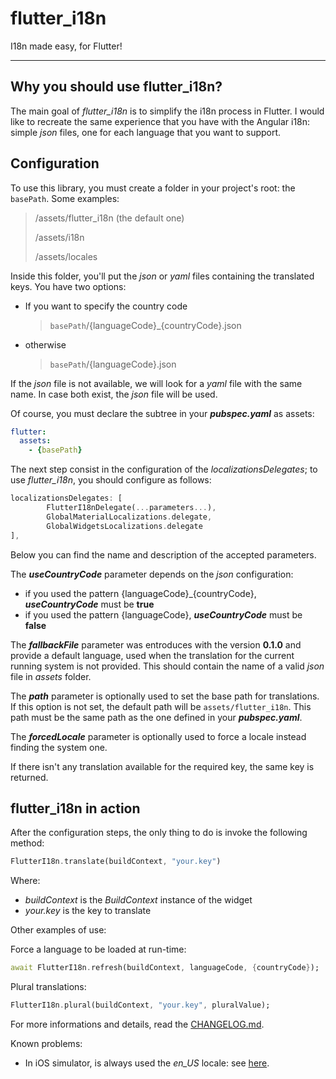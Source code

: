 # flutter_i18n
I18n made easy, for Flutter!

------------------------------------------------



## Why you should use flutter_i18n?

The main goal of *flutter_i18n* is to simplify the i18n process in Flutter.
I would like to recreate the same experience that you have with the Angular i18n: simple *json* files, one for each language that you want to support.



## Configuration

To use this library, you must create a folder in your project's root: the `basePath`. Some examples:

> /assets/flutter_i18n (the default one)
>
> /assets/i18n
>
> /assets/locales

Inside this folder, you'll put the *json* or *yaml* files containing the translated keys. You have two options:

- If you want to specify the country code

    > `basePath`/{languageCode}_{countryCode}.json

- otherwise

    > `basePath`/{languageCode}.json

If the *json* file is not available, we will look for a *yaml* file with the same name. In case both exist, the *json* file will be used.

Of course, you must declare the subtree in your ***pubspec.yaml*** as assets:

```yaml
flutter:
  assets:
    - {basePath}
```

The next step consist in the configuration of the *localizationsDelegates*; to use *flutter_i18n*, you should configure as follows:

```dart
localizationsDelegates: [
        FlutterI18nDelegate(...parameters...),
        GlobalMaterialLocalizations.delegate,
        GlobalWidgetsLocalizations.delegate
],
```

Below you can find the name and description of the accepted parameters.

The ***useCountryCode*** parameter depends on the *json* configuration:
- if you used the pattern {languageCode}_{countryCode}, ***useCountryCode*** must be **true**
- if you used the pattern {languageCode}, ***useCountryCode*** must be **false**

The ***fallbackFile*** parameter was entroduces with the version **0.1.0** and provide a default language, used when the translation for the current running system is not provided. This should contain the name of a valid *json* file in *assets* folder.

The ***path*** parameter is optionally used to set the base path for translations. If this option is not set, the default path will be `assets/flutter_i18n`. This path must be the same path as the one defined in your ***pubspec.yaml***.

The ***forcedLocale*** parameter is optionally used to force a locale instead finding the system one.

If there isn't any translation available for the required key, the same key is returned.

## flutter_i18n in action

After the configuration steps, the only thing to do is invoke the following method:

```dart
FlutterI18n.translate(buildContext, "your.key")
```

Where:
- *buildContext* is the *BuildContext* instance of the widget
- *your.key* is the key to translate

Other examples of use:

Force a language to be loaded at run-time:
```dart
await FlutterI18n.refresh(buildContext, languageCode, {countryCode});
```

Plural translations:
```dart
FlutterI18n.plural(buildContext, "your.key", pluralValue);
```


For more informations and details, read the [CHANGELOG.md](CHANGELOG.md).

Known problems:
    
- In iOS simulator, is always used the *en_US* locale: see [here](https://github.com/ilteoood/flutter_i18n/issues/58).